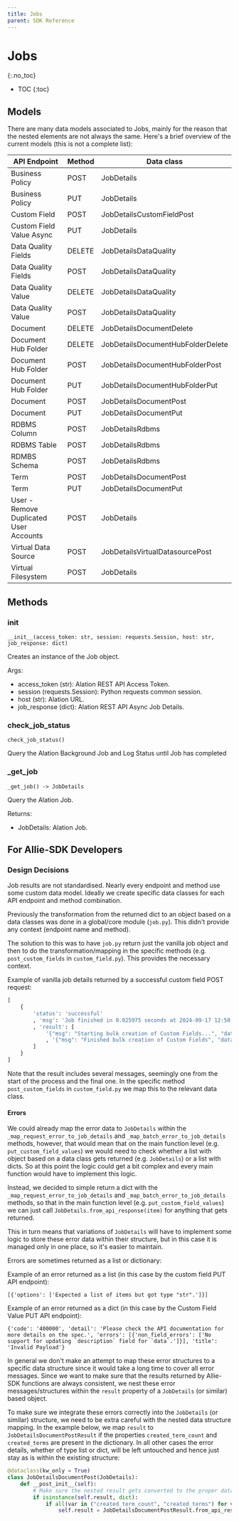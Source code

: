 ```yaml
---
title: Jobs
parent: SDK Reference
---
```


# Jobs
{:.no_toc}

* TOC
{:toc}

## Models

There are many data models associated to Jobs, mainly for the reason that the nested elements are not always the same. Here's a brief overview of the current models (this is not a complete list):

| **API Endpoint** | Method             | **Data class**                    |
|------------|--------------------|-----------------------------------|
| Business Policy | POST               | JobDetails                        |
| Business Policy | PUT                | JobDetails                        |
| Custom Field | POST               | JobDetailsCustomFieldPost      |
| Custom Field Value Async | PUT                | JobDetails                     |
| Data Quality Fields | DELETE             | JobDetailsDataQuality          |
| Data Quality Fields | POST               | JobDetailsDataQuality        |
| Data Quality Value | DELETE             | JobDetailsDataQuality      |
| Data Quality Value | POST               | JobDetailsDataQuality    |
| Document   | DELETE             | JobDetailsDocumentDelete |
| Document Hub Folder | DELETE             | JobDetailsDocumentHubFolderDelete |
| Document Hub Folder | POST               | JobDetailsDocumentHubFolderPost |
| Document Hub Folder | PUT                | JobDetailsDocumentHubFolderPut  |
| Document  | POST               | JobDetailsDocumentPost        |
| Document   | PUT                | JobDetailsDocumentPut     |
| RDBMS Column |  POST | JobDetailsRdbms               |
| RDBMS Table |  POST | JobDetailsRdbms               |
| RDMBS Schema | POST | JobDetailsRdbms             |
| Term  |  POST | JobDetailsDocumentPost    |
| Term   | PUT   | JobDetailsDocumentPut  |
| User - Remove Duplicated User Accounts | POST               | JobDetails |
| Virtual Data Source  |  POST | JobDetailsVirtualDatasourcePost |
| Virtual Filesystem  |  POST | JobDetails           |

## Methods

### __init__

```
__init__(access_token: str, session: requests.Session, host: str, job_response: dict)
```

Creates an instance of the Job object.

Args:
* access_token (str): Alation REST API Access Token.
* session (requests.Session): Python requests common session.
* host (str): Alation URL.
* job_response (dict): Alation REST API Async Job Details.

### check_job_status

```
check_job_status()
```

Query the Alation Background Job and Log Status until Job has completed


### _get_job

```
_get_job() -> JobDetails
```

Query the Alation Job.

Returns:
* JobDetails: Alation Job.

## For Allie-SDK Developers

### Design Decisions

Job results are not standardised. Nearly every endpoint and method use some custom data model.
Ideally we create specific data classes for each API endpoint and method combination.

Previously the transformation from the returned dict to an object based on a data classes was done in a global/core module (`job.py`). This didn't provide any context (endpoint name and method).

The solution to this was to have `job.py` return just the vanilla job object and then to do the transformation/mapping in the specific methods (e.g. `post_custom_fields` in `custom_field.py`). This provides the necessary context.


Example of vanilla job details returned by a successful custom field POST request:

```python
[
    {
        'status': 'successful'
        , 'msg': 'Job finished in 0.025975 seconds at 2024-09-17 12:50:42.653908+00:00'
        , 'result': [
            '{"msg": "Starting bulk creation of Custom Fields...", "data": {}}'
            , '{"msg": "Finished bulk creation of Custom Fields", "data": {"field_ids": [10323]}}'
        ]
    }
]
```

Note that the result includes several messages, seemingly one from the start of the process and the final one. In the specific method `post_custom_fields` in `custom_field.py` we map this to the relevant data class.


#### Errors

We could already map the error data to `JobDetails` within the `_map_request_error_to_job_details` and `_map_batch_error_to_job_details` methods, however, that would mean that on the main function level (e.g. `put_custom_field_values`) we would need to check whether a list with object based on a data class gets returned (e.g. `JobDetails`) or a list with dicts. So at this point the logic could get a bit complex and every main function would have to implement this logic.

Instead, we decided to simple return a dict with the `_map_request_error_to_job_details` and `_map_batch_error_to_job_details` methods, so that in the main function level (e.g. `put_custom_field_values`) we can just call `JobDetails.from_api_response(item)` for anything that gets returned.

This in turn means that variations of `JobDetails` will have to implement some logic to store these error data within their structure, but in this case it is managed only in one place, so it's easier to maintain.

Errors are sometimes returned as a list or dictionary:

Example of an error returned as a list (in this case by the custom field PUT API endpoint):

```
[{'options': ['Expected a list of items but got type "str".']}]
```

Example of an error returned as a dict (in this case by the Custom Field Value PUT API endpoint):

```
{'code': '400000', 'detail': 'Please check the API documentation for more details on the spec.', 'errors': [{'non_field_errors': ['No support for updating `description` field for `data`.']}], 'title': 'Invalid Payload'}
```

In general we don't make an attempt to map these error structures to a specific data structure since it would take a long time to cover all error messages. Since we want to make sure that the results returned by Allie-SDK functions are always consistent, we nest these error messages/structures within the `result` property of a `JobDetails` (or similar) based object.

To make sure we integrate these errors correctly into the `JobDetails` (or similar) structure, we need to be extra careful with the nested data structure mapping. In the example below, we map `result` to `JobDetailsDocumentPostResult` if the properties `created_term_count` and `created_terms` are present in the dictionary. In all other cases the error details, whether of type list or dict, will be left untouched and hence just stay as is within the existing structure:

```python
@dataclass(kw_only = True)
class JobDetailsDocumentPost(JobDetails):
    def __post_init__(self):
        # Make sure the nested result gets converted to the proper data class
        if isinstance(self.result, dict):
            if all(var in ("created_term_count", "created_terms") for var in self.result.keys()):
                self.result = JobDetailsDocumentPostResult.from_api_response(self.result)
```